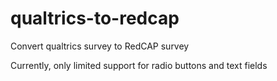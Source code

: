 # qualtrics-to-redcap
Convert qualtrics survey to RedCAP survey

Currently, only limited support for radio buttons and text fields